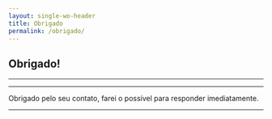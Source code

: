 ```yaml
---
layout: single-wo-header
title: Obrigado
permalink: /obrigado/
---
```

<section id="contact" class="page-single">
    <div class="container">
        <div class="row">
            <div class="col-lg-12 text-center">
                <h2>Obrigado!</h2>
                <hr class="star-primary">
            </div>
        </div>
        <div class="row">
            <div class="col-lg-8 col-lg-offset-2 text-center">
                <hr> Obrigado pelo seu contato, farei o possível para responder imediatamente. <hr>
            </div>
        </div>
    </div>
</section>
